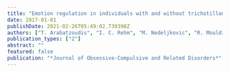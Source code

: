 ```yaml
---
title: "Emotion regulation in individuals with and without trichotillomania"
date: 2017-01-01
publishDate: 2021-02-26T05:49:02.739398Z
authors: ["T. Arabatzoudis", "I. C. Rehm", "M. Nedeljkovic", "R. Moulding"]
publication_types: ["2"]
abstract: ""
featured: false
publication: "*Journal of Obsessive-Compulsive and Related Disorders*"
---
```


